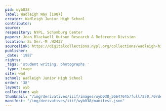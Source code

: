 ```yaml
---
pid: wyb038
label: Wadleigh Way [1987]
creator: Wadleigh Junior High School
contributor:
source:
respository: NYPL, Schomburg Center
papers: Jean Blackwell Hutson Research & Reference Division
location: Sc Ser.-M .W2437
sourcelink: https://digitalcollections.nypl.org/collections/wadleigh-high-school-yearbooks#/?tab=navigation
publisher:
_date: '1987'
rights:
_tags: 'student writing, photographs '
_type: image
site: wad
school: Wadleigh Junior High School
order: '38'
layout: wyb
collection: wyb
thumbnail: "/img/derivatives/iiif/images/wyb038_56647645/full/250,/0/default.jpg"
manifest: "/img/derivatives/iiif/wyb038/manifest.json"
---
```

